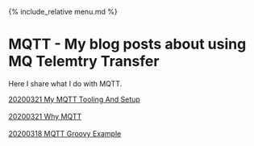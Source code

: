 {% include_relative menu.md %}

# MQTT - My blog posts about using MQ Telemtry Transfer

Here I share what I do with MQTT.

[20200321 My MQTT Tooling And Setup](20200321_My_MQTT_Tooling_And_Setup.md)<br/><br/>
[20200321 Why MQTT](20200321_Why_MQTT.md)<br/><br/>
[20200318 MQTT Groovy Example](20200318_MQTT_Groovy_Example.md)<br/><br/>

